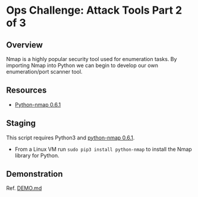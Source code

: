 # Ops Challenge: Attack Tools Part 2 of 3

## Overview

Nmap is a highly popular security tool used for enumeration tasks. By importing Nmap into Python we can begin to develop our own enumeration/port scanner tool.

## Resources

- [Python-nmap 0.6.1](https://pypi.org/project/python-nmap/)

## Staging

This script requires Python3 and [python-nmap 0.6.1](https://pypi.org/project/python-nmap/).

- From a Linux VM run `sudo pip3 install python-nmap` to install the Nmap library for Python.

## Demonstration

Ref. [DEMO.md](DEMO.md)

